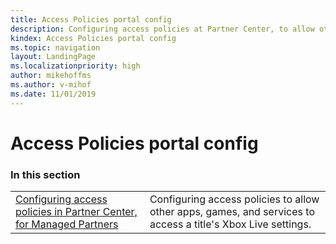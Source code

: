 ```yaml
---
title: Access Policies portal config
description: Configuring access policies at Partner Center, to allow other apps, games, and services to access a title's Xbox Live settings.
kindex: Access Policies portal config
ms.topic: navigation
layout: LandingPage
ms.localizationpriority: high
author: mikehoffms
ms.author: v-mihof
ms.date: 11/01/2019
---
```


# Access Policies portal config


### In this section

|     |     |
| --- | --- |
| [Configuring access policies in Partner Center, for Managed Partners](live-access-policies-udc.md) | Configuring access policies to allow other apps, games, and services to access a title's Xbox Live settings. |

<!-- {% jumppage its %} -->
